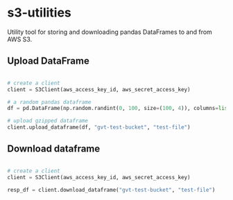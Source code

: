 # s3-utilities
Utility tool for storing and downloading pandas DataFrames to and from AWS S3.

## Upload DataFrame
```python

# create a client
client = S3Client(aws_access_key_id, aws_secret_access_key)

# a random pandas dataframe
df = pd.DataFrame(np.random.randint(0, 100, size=(100, 4)), columns=list('ABCD'))

# upload gzipped dataframe
client.upload_dataframe(df, "gvt-test-bucket", "test-file")

```

## Download dataframe
```python

# create a client
client = S3Client(aws_access_key_id, aws_secret_access_key)

resp_df = client.download_dataframe("gvt-test-bucket", "test-file")

```

